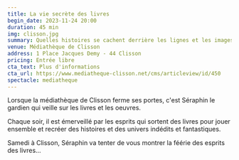 ```yaml
---
title: La vie secrète des livres
begin_date: 2023-11-24 20:00
duration: 45 min
img: clisson.jpg
summary: Quelles histoires se cachent derrière les lignes et les images des livres de la médiathèque ?
venue: Médiathèque de Clisson
address: 1 Place Jacques Demy - 44 Clisson
pricing: Entrée libre
cta_text: Plus d'informations
cta_url: https://www.mediatheque-clisson.net/cms/articleview/id/450
spectacle: mediatheque
---
```


Lorsque la médiathèque de Clisson ferme ses portes, c'est Séraphin le gardien qui veille sur les livres et les oeuvres.

Chaque soir, il est émerveillé par les esprits qui sortent des livres pour jouer ensemble et recréer des histoires et des univers indédits et fantastiques.

Samedi à Clisson, Séraphin va tenter de vous montrer la féérie des esprits des livres...